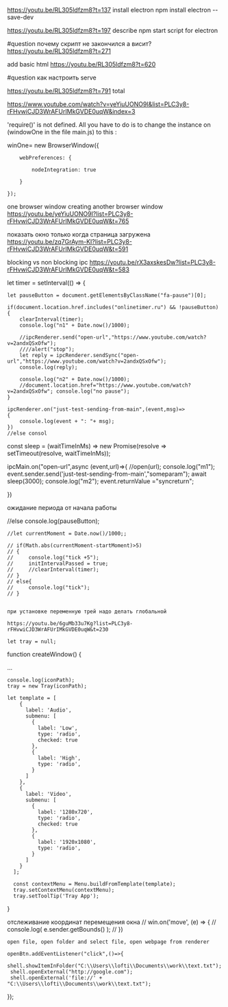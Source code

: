 https://youtu.be/RL305ldfzm8?t=137
install electron
npm install electron --save-dev

https://youtu.be/RL305ldfzm8?t=197
describe npm start script for electron

#question почему скрипт не закончился а висит?
https://youtu.be/RL305ldfzm8?t=271

add basic html
https://youtu.be/RL305ldfzm8?t=620

#question как настроить serve

https://youtu.be/RL305ldfzm8?t=791
total

https://www.youtube.com/watch?v=yeYiuUONO9I&list=PLC3y8-rFHvwiCJD3WrAFUrIMkGVDE0uqW&index=3

'require()' is not defined.
All you have to do is to change the instance on (windowOne in the file main.js) to this :

winOne= new BrowserWindow({

        webPreferences: {

            nodeIntegration: true

        }

    });


one browser window creating another browser window https://youtu.be/yeYiuUONO9I?list=PLC3y8-rFHvwiCJD3WrAFUrIMkGVDE0uqW&t=765

показать окно только когда страница загружена
https://youtu.be/zq7GrAym-KI?list=PLC3y8-rFHvwiCJD3WrAFUrIMkGVDE0uqW&t=591

blocking vs non blocking ipc https://youtu.be/rX3axskesDw?list=PLC3y8-rFHvwiCJD3WrAFUrIMkGVDE0uqW&t=583

let timer = setInterval(() => {
    
    let pauseButton = document.getElementsByClassName("fa-pause")[0];
    
    if(document.location.href.includes("onlinetimer.ru") && !pauseButton)
    {
        clearInterval(timer);
        console.log("n1" + Date.now()/1000);

        //ipcRenderer.send("open-url","https://www.youtube.com/watch?v=2andxQSxOfw");
        ////alert("stop");
        let reply = ipcRenderer.sendSync("open-url","https://www.youtube.com/watch?v=2andxQSxOfw");
        console.log(reply);

        console.log("n2" + Date.now()/1000);
        //document.location.href="https://www.youtube.com/watch?v=2andxQSxOfw"; console.log("no pause");
    }

    ipcRenderer.on("just-test-sending-from-main",(event,msg)=>
    {
        console.log(event + ": "+ msg);
    })
    //else consol
	

const sleep = (waitTimeInMs) => new Promise(resolve => setTimeout(resolve, waitTimeInMs));

ipcMain.on("open-url",async (event,url)=>{
    //open(url);
    console.log("m1");
    event.sender.send('just-test-sending-from-main',"someparam");
    await sleep(3000);
    console.log("m2");
event.returnValue ="syncreturn";

})

ожидание периода от начала работы

//else console.log(pauseButton);

    //let currentMoment = Date.now()/1000;;

    // if(Math.abs(currentMoment-startMoment)>5)
    // {
    //     console.log("tick +5");
    //     initIntervalPassed = true;
    //     //clearInterval(timer);
    // }
    // else{
    //     console.log("tick");
    // }
    
	
	при установке переменную трей надо делать глобальной
	
	https://youtu.be/6guMb33u7Kg?list=PLC3y8-rFHvwiCJD3WrAFUrIMkGVDE0uqW&t=230
	
	let tray = null;


function createWindow()
{

...

    console.log(iconPath);
    tray = new Tray(iconPath);

    let template = [
        {
          label: 'Audio',
          submenu: [
            {
              label: 'Low',
              type: 'radio',
              checked: true
            },
            {
              label: 'High',
              type: 'radio',
            }
          ]
        },
        {
          label: 'Video',
          submenu: [
            {
              label: '1280x720',
              type: 'radio',
              checked: true
            },
            {
              label: '1920x1080',
              type: 'radio',
            }
          ]
        }
      ];
    
      const contextMenu = Menu.buildFromTemplate(template);
      tray.setContextMenu(contextMenu);
      tray.setToolTip('Tray App');
}

отслеживание координат перемещения окна
 // win.on('move', (e) => {
    //     console.log( e.sender.getBounds() );
    //   })
	
	open file, open folder and select file, open webpage from renderer
	
	openBtn.addEventListener("click",()=>{
     shell.showItemInFolder("C:\\Users\\lofti\\Documents\\work\\text.txt");
     shell.openExternal("http://google.com");
     shell.openExternal('file://' + "C:\\Users\\lofti\\Documents\\work\\text.txt");
     
});